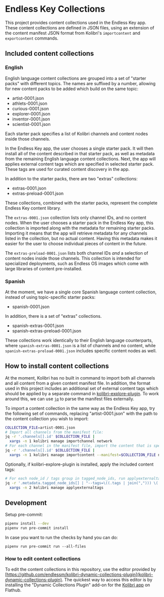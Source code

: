 # Endless Key Collections

This project provides content collections used in the Endless Key app. These
content collections are defined in JSON files, using an extension of the
content manifest JSON format from Kolibri's `importcontent` and
`exportcontent` commands.

## Included content collections

### English

English language content collections are grouped into a set of "starter packs"
with different topics. The names are suffixed by a number, allowing for new
content packs to be added which build on the same topic:

- artist-0001.json
- athlets-0001.json
- curious-0001.json
- explorer-0001.json
- inventor-0001.json
- scientist-0001.json

Each starter pack specifies a list of Kolibri channels and content nodes
inside those channels.

In the Endless Key app, the user chooses a single starter pack. It will then
install all of the content described in that starter pack, as well as metadata
from the remaining English language content collections. Next, the app will
applies external content tags which are specified in selected starter pack.
These tags are used for curated content discovery in the app.

In addition to the starter packs, there are two "extras" collections:

- extras-0001.json
- extras-preload-0001.json

These collections, combined with the starter packs, represent the complete
Endless Key content library.

The `extras-0001.json` collection lists only channel IDs, and no content
nodes. When the user chooses a starter pack in the Endless Key app, this
collection is imported along with the metadata for remaining starter packs.
Importing it means that the app will retrieve metadata for any channels listed
in the collection, but no actual content. Having this metadata makes it easier
for the user to choose individual pieces of content in the future.

The `extras-preload-0001.json` lists both channel IDs *and* a selection of
content nodes inside those channels. This collection is intended for
specialized deployments, such as Endless OS images which come with large
libraries of content pre-installed.

### Spanish

At the moment, we have a single core Spanish language content collection,
instead of using topic-specific starter packs:

- spanish-0001.json

In addition, there is a set of "extras" collections.

- spanish-extras-0001.json
- spanish-extras-preload-0001.json

These collections work identically to their English language counterparts,
where `spanish-extras-0001.json` is a list of channels and no content, while
`spanish-extras-preload-0001.json` includes specific content nodes as well.

## How to install content collections

At the moment, Kolibri has no built in command to import both all channels and
all content from a given content manifest file. In addition, the format used
in this project includes an additional set of external content tags which
should be applied by a separate command in
[kolibri-explore-plugin](https://github.com/endlessm/kolibri-explore-plugin/).
To work around this, we can use [`jq`](https://github.com/jqlang/jq) to parse
the manifest files externally.

To import a content collection in the same way as the Endless Key app, try the
following set of commands, replacing "artist-0001.json" with the path to the
content collection you wish to import:

```sh
COLLECTION_FILE=artist-0001.json
# Import all channels from the manifest file:
jq -r '.channels[].id' $COLLECTION_FILE |
  xargs -n 1 kolibri manage importchannel network
# For each channel in the manifest file, import the content that is specified:
jq -r '.channels[].id' $COLLECTION_FILE |
  xargs -n 1 kolibri manage importcontent --manifest=$COLLECTION_FILE network
```

Optionally, if kolibri-explore-plugin is installed, apply the included content
tags:

```sh
# For each node_id / tags group in tagged_node_ids, run applyexternaltags:
jq -r '.metadata.tagged_node_ids[] | "--tags=\((.tags | join(","))) \(.node_id)"' $COLLECTION_FILE |
  xargs -n 2 kolibri manage applyexternaltags
```

## Development

Setup pre-commit:

```sh
pipenv install --dev
pipenv run pre-commit install
```

In case you want to run the checks by hand you can do:

```
pipenv run pre-commit run --all-files
```

### How to edit content collections

To edit the content collections in this repository, use the editor provided by
[https://github.com/endlessm/kolibri-dynamic-collections-plugin](kolibri-dynamic-collections-plugin).
The quickest way to access this editor is by installing the "Dynamic
Collections Plugin" add-on for the
[Kolibri app](https://flathub.org/apps/org.learningequality.Kolibri) on
Flathub.
